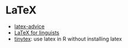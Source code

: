 # LaTeX

- [latex-advice](https://github.com/dspinellis/latex-advice)
- [LaTeX for linguists]()
- [tinytex](https://yihui.name/tinytex/): use latex in R without installing latex
